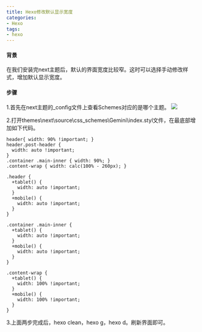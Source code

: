 ```yaml
---
title: Hexo修改默认显示宽度
categories: 
- Hexo
tags:
- hexo
---
```

#### 背景
在我们安装完next主题后，默认的界面宽度比较窄。这时可以选择手动修改样式，增加默认显示宽度。

#### 步骤
1.首先在next主题的_config文件上查看Schemes对应的是哪个主题。
![](https://upload-images.jianshu.io/upload_images/2405826-f681c343019eca84.png?imageMogr2/auto-orient/strip%7CimageView2/2/w/1240)

2.打开themes\next\source\css\_schemes\Gemini\index.styl文件，在最底部增加如下代码。
```
header{ width: 90% !important; }
header.post-header {
  width: auto !important;
}
.container .main-inner { width: 90%; }
.content-wrap { width: calc(100% - 260px); }

.header {
  +tablet() {
    width: auto !important;
  }
  +mobile() {
    width: auto !important;
  }
}

.container .main-inner {
  +tablet() {
    width: auto !important;
  }
  +mobile() {
    width: auto !important;
  }
}

.content-wrap {
  +tablet() {
    width: 100% !important;
  }
  +mobile() {
    width: 100% !important;
  }
}
```
3.上面两步完成后，hexo clean，hexo g，hexo d。刷新界面即可。